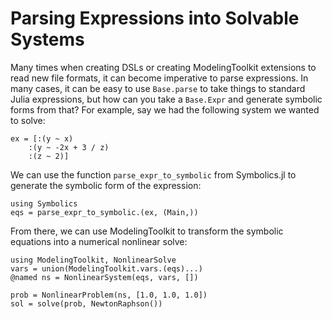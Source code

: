 # Parsing Expressions into Solvable Systems

Many times when creating DSLs or creating ModelingToolkit extensions to read new file formats,
it can become imperative to parse expressions. In many cases, it can be easy to use `Base.parse`
to take things to standard Julia expressions, but how can you take a `Base.Expr` and generate
symbolic forms from that? For example, say we had the following system we wanted to solve:

```@example parsing
ex = [:(y ~ x)
    :(y ~ -2x + 3 / z)
    :(z ~ 2)]
```

We can use the function `parse_expr_to_symbolic` from Symbolics.jl to generate the symbolic
form of the expression:

```@example parsing
using Symbolics
eqs = parse_expr_to_symbolic.(ex, (Main,))
```

From there, we can use ModelingToolkit to transform the symbolic equations into a numerical
nonlinear solve:

```@example parsing
using ModelingToolkit, NonlinearSolve
vars = union(ModelingToolkit.vars.(eqs)...)
@named ns = NonlinearSystem(eqs, vars, [])

prob = NonlinearProblem(ns, [1.0, 1.0, 1.0])
sol = solve(prob, NewtonRaphson())
```
